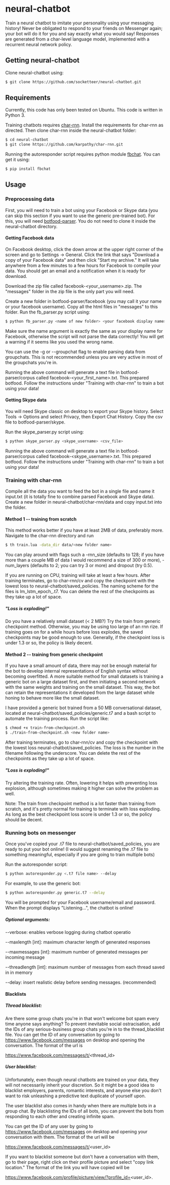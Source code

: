 # neural-chatbot
Train a neural chatbot to imitate your personality using your messaging history! Never be obligated to respond to your friends on Messenger again; your bot will do it for you and say exactly what you would say! Responses are generated from a char-level language model, implemented with a recurrent neural network policy.

## Getting neural-chatbot

Clone neural-chatbot using:
```bash
$ git clone https://github.com/socketteer/neural-chatbot.git
```

## Requirements

Currently, this code has only been tested on Ubuntu. This code is written in Python 3. 

Training chatbots requires [char-rnn](https://github.com/karpathy/char-rnn). Install the requirements for char-rnn as directed. Then clone char-rnn inside the neural-chatbot folder:

```bash
$ cd neural-chatbot
$ git clone https://github.com/karpathy/char-rnn.git
```

Running the autoresponder script requires python module [fbchat](http://fbchat.readthedocs.io/en/master/install.html). You can get it using:

```bash
$ pip install fbchat
```

## Usage

### Preprocessing data

First, you will need to train a bot using your Facebook or Skype data (you can skip this section if you want to use the generic pre-trained bot). For this, you will need [botfood-parser](https://github.com/socketeer/botfood-parser). You do not need to clone it inside the neural-chatbot directory.

#### Getting Facebook data

On Facebook desktop, click the down arrow at the upper right corner of the screen and go to Settings -> General. Click the link that says "Download a copy of your Facebook data" and then click "Start my archive." It will take anywhere from a few minutes to a few hours for Facebook to compile your data. You should get an email and a notification when it is ready for download.

Download the zip file called facebook-<your_username>.zip. The "messages" folder in the zip file is the only part you will need. 

Create a new folder in botfood-parser/facebook (you may call it your name or your facebook username). Copy all the html files in "messages" to this folder. Run the fb_parser.py script using:

```bash
$ python fb_parser.py <name of new folder> <your facebook display name>
```

Make sure the name argument is exactly the same as your display name for Facebook, otherwise the script will not parse the data correctly! You will get a warning if it seems like you used the wrong name.

You can use the -g or --groupchat flag to enable parsing data from groupchats. This is not recommended unless you are very active in most of the groupchats you're in.

Running the above command will generate a text file in botfood-parser/corpus called facebook-<your_first_name>.txt. This prepared botfood. Follow the instructions under "Training with char-rnn" to train a bot using your data!

#### Getting Skype data

You will need Skype classic on desktop to export your Skype history. Select Tools -> Options and select Privacy, then Export Chat History. Copy the csv file to botfood-parser/skype.

Run the skype_parser.py script using:

```bash
$ python skype_parser.py <skype_username> <csv_file>
```

Running the above command will generate a text file in botfood-parser/corpus called facebook-<skype_username>.txt. This prepared botfood. Follow the instructions under "Training with char-rnn" to train a bot using your data!

### Training with char-rnn

Compile all the data you want to feed the bot in a single file and name it input.txt (it is totally fine to combine parsed Facebook and Skype data). Create a new folder in neural-chatbot/char-rnn/data and copy input.txt into the folder.

#### Method 1 -- training from scratch

This method works better if you have at least 2MB of data, preferably more. Navigate to the char-rnn directory and run

```bash
$ th train.lua -data_dir data/<new folder name>
```

You can play around with flags such a -rnn_size (defaults to 128; if you have more than a couple MB of data I would recommend a size of 300 or more), -num_layers (defaults to 2; you can try 3 or more) and dropout (try 0.5).

If you are running on CPU, training will take at least a few hours. After training terminates, go to char-rnn/cv and copy the checkpoint with the lowest loss to neural-chatbot/saved_policies. The naming scheme for the files is lm_lstm_epoch<epoch>_<loss>.t7. You can delete the rest of the checkpoints as they take up a lot of space.

##### "Loss is exploding!"

Do you have a relatively small dataset (< 2 MB?) Try the train from generic checkpoint method. Otherwise, you may be using too large of an rnn rize. If training goes on for a while hours before loss explodes, the saved checkpoints may be good enough to use. Generally, if the checkpoint loss is under 1.3 or so, the policy is likely decent.

#### Method 2 -- training from generic checkpoint

If you have a small amount of data, there may not be enough material for the bot to develop internal representations of English syntax without becoming overfitted. A more suitable method for small datasets is training a generic bot on a large dataset first, and then initiating a second network with the same weights and training on the small dataset. This way, the bot can retain the representations it developed from the large dataset while honing to behave more like the small dataset.

I have provided a generic bot trained from a 50 MB conversational dataset, located at neural-chatbot/saved_policies/generic.t7 and a bash script to automate the training process. Run the script like:

```bash
$ chmod +x train-from-checkpoint.sh
$ ./train-from-checkpoint.sh <new folder name>
```

After training terminates, go to char-rnn/cv and copy the checkpoint with the lowest loss neural-chatbot/saved_policies. The loss is the number in the filename following the underscore. You can delete the rest of the checkpoints as they take up a lot of space.

##### "Loss is exploding!"

Try altering the training rate. Often, lowering it helps with preventing loss explosion, although sometimes making it higher can solve the problem as well. 

Note: The train from checkpoint method is a lot faster than training from scratch, and it's pretty normal for training to terminate with loss exploding. As long as the best checkpoint loss score is under 1.3 or so, the policy should be decent.

### Running bots on messenger

Once you've copied your .t7 file to neural-chatbot/saved_policies, you are ready to put your bot online! (I would suggest renaming the .t7 file to something meaningful, especially if you are going to train multiple bots)

Run the autoresponder script:

```bash
$ python autoresponder.py <.t7 file name> --delay
```

For example, to use the generic bot:

```bash
$ python autoresponder.py generic.t7 --delay
``` 
You will be prompted for your Facebook username/email and password. When the prompt displays "Listening...", the chatbot is online!

##### Optional arguments:

--verbose: enables verbose logging during chatbot operatio

--maxlength [int]: maximum character length of generated responses

--maxmessages [int]: maximum number of generated messages per incoming message

--threadlength [int]: maximum number of messages from each thread saved in in memory

--delay: insert realistic delay before sending messages. (recommended)

#### Blacklists

##### Thread blacklist:

Are there some group chats you're in that won't welcome bot spam every time anyone says anything? To prevent inevitable social ostracisation, add the IDs of any serious-business group chats you're in to the thread_blacklist file. You can get the ID of any conversation by going to https://www.facebook.com/messages on desktop and opening the conversation. The format of the url is 

https://www.facebook.com/messages/t/<thread_id>

##### User blacklist:

Unfortunately, even though neural chatbots are trained on your data, they will not necessarily inherit your discretion. So it might be a good idea to blacklist employers, parents, romantic interests, and anyone else you don't want to risk unleashing a predictive text duplicate of yourself upon.

The user blacklist also comes in handy when there are multiple bots in a group chat. By blacklisting the IDs of all bots, you can prevent the bots from responding to each other and creating infinite spam.

You can get the ID of any user by going to https://www.facebook.com/messages on desktop and opening your conversation with them. The format of the url will be

https://www.facebook.com/messages/t/<user_id>

If you want to blacklist someone but don't have a conversation with them, go to their page, right click on their profile picture and select "copy link location." The format of the link you will have copied will be 

https://www.facebook.com/profile/picture/view/?profile_id=<user_id>.
